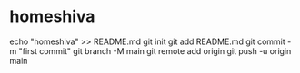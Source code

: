 # homeshiva
echo "homeshiva" >> README.md
git init
git add README.md
git commit -m "first commit"
git branch -M main
git remote add origin 
git push -u origin main
